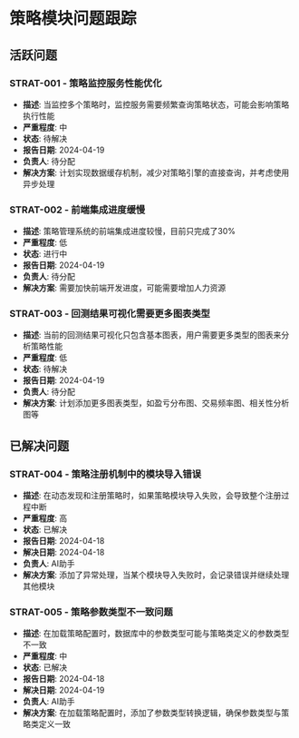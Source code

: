 # 策略模块问题跟踪

## 活跃问题

### STRAT-001 - 策略监控服务性能优化
- **描述**: 当监控多个策略时，监控服务需要频繁查询策略状态，可能会影响策略执行性能
- **严重程度**: 中
- **状态**: 待解决
- **报告日期**: 2024-04-19
- **负责人**: 待分配
- **解决方案**: 计划实现数据缓存机制，减少对策略引擎的直接查询，并考虑使用异步处理

### STRAT-002 - 前端集成进度缓慢
- **描述**: 策略管理系统的前端集成进度较慢，目前只完成了30%
- **严重程度**: 低
- **状态**: 进行中
- **报告日期**: 2024-04-19
- **负责人**: 待分配
- **解决方案**: 需要加快前端开发进度，可能需要增加人力资源

### STRAT-003 - 回测结果可视化需要更多图表类型
- **描述**: 当前的回测结果可视化只包含基本图表，用户需要更多类型的图表来分析策略性能
- **严重程度**: 低
- **状态**: 待解决
- **报告日期**: 2024-04-19
- **负责人**: 待分配
- **解决方案**: 计划添加更多图表类型，如盈亏分布图、交易频率图、相关性分析图等

## 已解决问题

### STRAT-004 - 策略注册机制中的模块导入错误
- **描述**: 在动态发现和注册策略时，如果策略模块导入失败，会导致整个注册过程中断
- **严重程度**: 高
- **状态**: 已解决
- **报告日期**: 2024-04-18
- **解决日期**: 2024-04-18
- **负责人**: AI助手
- **解决方案**: 添加了异常处理，当某个模块导入失败时，会记录错误并继续处理其他模块

### STRAT-005 - 策略参数类型不一致问题
- **描述**: 在加载策略配置时，数据库中的参数类型可能与策略类定义的参数类型不一致
- **严重程度**: 中
- **状态**: 已解决
- **报告日期**: 2024-04-18
- **解决日期**: 2024-04-19
- **负责人**: AI助手
- **解决方案**: 在加载策略配置时，添加了参数类型转换逻辑，确保参数类型与策略类定义一致
